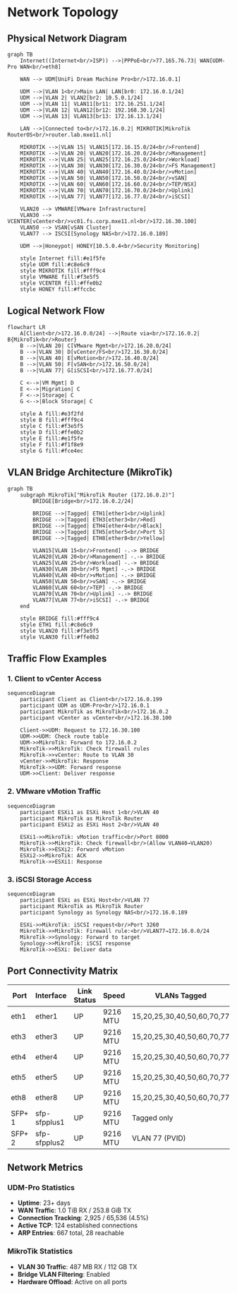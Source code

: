 # Network Topology

## Physical Network Diagram

```mermaid
graph TB
    Internet((Internet<br/>ISP)) -->|PPPoE<br/>77.165.76.73| WAN[UDM-Pro WAN<br/>eth8]

    WAN --> UDM[UniFi Dream Machine Pro<br/>172.16.0.1]

    UDM -->|VLAN 1<br/>Main LAN| LAN[br0: 172.16.0.1/24]
    UDM -->|VLAN 2| VLAN2[br2: 10.5.0.1/24]
    UDM -->|VLAN 11| VLAN11[br11: 172.16.251.1/24]
    UDM -->|VLAN 12| VLAN12[br12: 192.168.30.1/24]
    UDM -->|VLAN 13| VLAN13[br13: 172.16.13.1/24]

    LAN -->|Connected to<br/>172.16.0.2| MIKROTIK[MikroTik RouterOS<br/>router.lab.mxe11.nl]

    MIKROTIK -->|VLAN 15| VLAN15[172.16.15.0/24<br/>Frontend]
    MIKROTIK -->|VLAN 20| VLAN20[172.16.20.0/24<br/>Management]
    MIKROTIK -->|VLAN 25| VLAN25[172.16.25.0/24<br/>Workload]
    MIKROTIK -->|VLAN 30| VLAN30[172.16.30.0/24<br/>FS Management]
    MIKROTIK -->|VLAN 40| VLAN40[172.16.40.0/24<br/>vMotion]
    MIKROTIK -->|VLAN 50| VLAN50[172.16.50.0/24<br/>vSAN]
    MIKROTIK -->|VLAN 60| VLAN60[172.16.60.0/24<br/>TEP/NSX]
    MIKROTIK -->|VLAN 70| VLAN70[172.16.70.0/24<br/>Uplink]
    MIKROTIK -->|VLAN 77| VLAN77[172.16.77.0/24<br/>iSCSI]

    VLAN20 --> VMWARE[VMware Infrastructure]
    VLAN30 --> VCENTER[vCenter<br/>vc01.fs.corp.mxe11.nl<br/>172.16.30.100]
    VLAN50 --> VSAN[vSAN Cluster]
    VLAN77 --> ISCSI[Synology NAS<br/>172.16.0.189]

    UDM -->|Honeypot| HONEY[10.5.0.4<br/>Security Monitoring]

    style Internet fill:#e1f5fe
    style UDM fill:#c8e6c9
    style MIKROTIK fill:#fff9c4
    style VMWARE fill:#f3e5f5
    style VCENTER fill:#ffe0b2
    style HONEY fill:#ffccbc
```

## Logical Network Flow

```mermaid
flowchart LR
    A[Client<br/>172.16.0.0/24] -->|Route via<br/>172.16.0.2| B{MikroTik<br/>Router}
    B -->|VLAN 20| C[VMware Mgmt<br/>172.16.20.0/24]
    B -->|VLAN 30| D[vCenter/FS<br/>172.16.30.0/24]
    B -->|VLAN 40| E[vMotion<br/>172.16.40.0/24]
    B -->|VLAN 50| F[vSAN<br/>172.16.50.0/24]
    B -->|VLAN 77| G[iSCSI<br/>172.16.77.0/24]

    C <-->|VM Mgmt| D
    E <-->|Migration| C
    F <-->|Storage| C
    G <-->|Block Storage| C

    style A fill:#e3f2fd
    style B fill:#fff9c4
    style C fill:#f3e5f5
    style D fill:#ffe0b2
    style E fill:#e1f5fe
    style F fill:#f1f8e9
    style G fill:#fce4ec
```

## VLAN Bridge Architecture (MikroTik)

```mermaid
graph TB
    subgraph MikroTik["MikroTik Router (172.16.0.2)"]
        BRIDGE[Bridge<br/>172.16.0.2/24]

        BRIDGE -->|Tagged| ETH1[ether1<br/>Uplink]
        BRIDGE -->|Tagged| ETH3[ether3<br/>Red]
        BRIDGE -->|Tagged| ETH4[ether4<br/>Black]
        BRIDGE -->|Tagged| ETH5[ether5<br/>Port 5]
        BRIDGE -->|Tagged| ETH8[ether8<br/>Yellow]

        VLAN15[VLAN 15<br/>Frontend] -.-> BRIDGE
        VLAN20[VLAN 20<br/>Management] -.-> BRIDGE
        VLAN25[VLAN 25<br/>Workload] -.-> BRIDGE
        VLAN30[VLAN 30<br/>FS Mgmt] -.-> BRIDGE
        VLAN40[VLAN 40<br/>vMotion] -.-> BRIDGE
        VLAN50[VLAN 50<br/>vSAN] -.-> BRIDGE
        VLAN60[VLAN 60<br/>TEP] -.-> BRIDGE
        VLAN70[VLAN 70<br/>Uplink] -.-> BRIDGE
        VLAN77[VLAN 77<br/>iSCSI] -.-> BRIDGE
    end

    style BRIDGE fill:#fff9c4
    style ETH1 fill:#c8e6c9
    style VLAN20 fill:#f3e5f5
    style VLAN30 fill:#ffe0b2
```

## Traffic Flow Examples

### 1. Client to vCenter Access

```mermaid
sequenceDiagram
    participant Client as Client<br/>172.16.0.199
    participant UDM as UDM-Pro<br/>172.16.0.1
    participant MikroTik as MikroTik<br/>172.16.0.2
    participant vCenter as vCenter<br/>172.16.30.100

    Client->>UDM: Request to 172.16.30.100
    UDM->>UDM: Check route table
    UDM->>MikroTik: Forward to 172.16.0.2
    MikroTik->>MikroTik: Check firewall rules
    MikroTik->>vCenter: Route to VLAN 30
    vCenter->>MikroTik: Response
    MikroTik->>UDM: Forward response
    UDM->>Client: Deliver response
```

### 2. VMware vMotion Traffic

```mermaid
sequenceDiagram
    participant ESXi1 as ESXi Host 1<br/>VLAN 40
    participant MikroTik as MikroTik Router
    participant ESXi2 as ESXi Host 2<br/>VLAN 40

    ESXi1->>MikroTik: vMotion traffic<br/>Port 8000
    MikroTik->>MikroTik: Check firewall<br/>(Allow VLAN40→VLAN20)
    MikroTik->>ESXi2: Forward vMotion
    ESXi2->>MikroTik: ACK
    MikroTik->>ESXi1: Response
```

### 3. iSCSI Storage Access

```mermaid
sequenceDiagram
    participant ESXi as ESXi Host<br/>VLAN 77
    participant MikroTik as MikroTik Router
    participant Synology as Synology NAS<br/>172.16.0.189

    ESXi->>MikroTik: iSCSI request<br/>Port 3260
    MikroTik->>MikroTik: Firewall rule:<br/>VLAN77→172.16.0.0/24
    MikroTik->>Synology: Forward to target
    Synology->>MikroTik: iSCSI response
    MikroTik->>ESXi: Deliver data
```

## Port Connectivity Matrix

| Port | Interface | Link Status | Speed | VLANs Tagged | Purpose |
|------|-----------|-------------|-------|--------------|---------|
| eth1 | ether1 | UP | 9216 MTU | 15,20,25,30,40,50,60,70,77 | Uplink |
| eth3 | ether3 | UP | 9216 MTU | 15,20,25,30,40,50,60,70,77 | Red |
| eth4 | ether4 | UP | 9216 MTU | 15,20,25,30,40,50,60,70,77 | Black |
| eth5 | ether5 | UP | 9216 MTU | 15,20,25,30,40,50,60,70,77 | Port 5 |
| eth8 | ether8 | UP | 9216 MTU | 15,20,25,30,40,50,60,70,77 | Yellow |
| SFP+ 1 | sfp-sfpplus1 | UP | 9216 MTU | Tagged only | Fiber uplink |
| SFP+ 2 | sfp-sfpplus2 | UP | 9216 MTU | VLAN 77 (PVID) | iSCSI dedicated |

## Network Metrics

### UDM-Pro Statistics
- **Uptime**: 23+ days
- **WAN Traffic**: 1.0 TiB RX / 253.8 GiB TX
- **Connection Tracking**: 2,925 / 65,536 (4.5%)
- **Active TCP**: 124 established connections
- **ARP Entries**: 667 total, 28 reachable

### MikroTik Statistics
- **VLAN 30 Traffic**: 487 MB RX / 112 GB TX
- **Bridge VLAN Filtering**: Enabled
- **Hardware Offload**: Active on all ports
